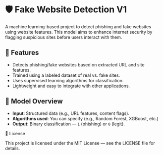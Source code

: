 # 🛡️ Fake Website Detection V1

A machine learning-based project to detect phishing and fake websites using website features. This model aims to enhance internet security by flagging suspicious sites before users interact with them.

## 🚀 Features

- Detects phishing/fake websites based on extracted URL and site features.
- Trained using a labeled dataset of real vs. fake sites.
- Uses supervised learning algorithms for classification.
- Lightweight and easy to integrate with other applications.

## 🧠 Model Overview

- **Input**: Structured data (e.g., URL features, content flags).
- **Algorithms used**: You can specify (e.g., Random Forest, XGBoost, etc.)
- **Output**: Binary classification — `1` (phishing) or `0` (legit).

📝 License

This project is licensed under the MIT License — see the LICENSE file for details.
